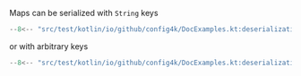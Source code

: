 Maps can be serialized with `String` keys
```kotlin
--8<-- "src/test/kotlin/io/github/config4k/DocExamples.kt:deserializationMap"
```
or with arbitrary keys
```kotlin
--8<-- "src/test/kotlin/io/github/config4k/DocExamples.kt:deserializationMapKey"
```
